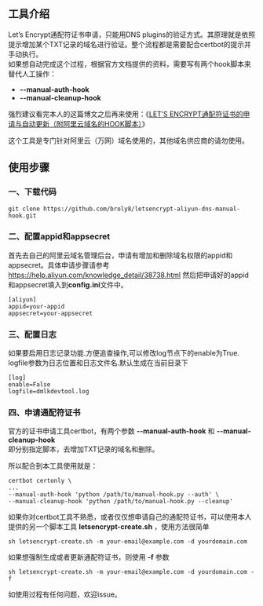 ## 工具介绍
Let’s Encrypt通配符证书申请，只能用DNS plugins的验证方式。其原理就是依照提示增加某个TXT记录的域名进行验证。整个流程都是需要配合certbot的提示并手动执行。  
如果想自动完成这个过程，根据官方文档提供的资料，需要写有两个hook脚本来替代人工操作：  
- **--manual-auth-hook**  
- **--manual-cleanup-hook**

强烈建议看完本人的这篇博文之后再来使用：《[LET’S ENCRYPT通配符证书的申请与自动更新（附阿里云域名的HOOK脚本）](http://blog.dreamlikes.cn/archives/1028)》

这个工具是专门针对阿里云（万网）域名使用的，其他域名供应商的请勿使用。

## 使用步骤
### 一、下载代码
```
git clone https://github.com/broly8/letsencrypt-aliyun-dns-manual-hook.git
```

### 二、配置appid和appsecret
首先去自己的阿里云域名管理后台，申请有增加和删除域名权限的appid和appsecret。具体申请步骤请参考 https://help.aliyun.com/knowledge_detail/38738.html
然后把申请好的appid和appsecret填入到**config.ini**文件中。
```
[aliyun]
appid=your-appid
appsecret=your-appsecret
```
### 三、配置日志
如果要启用日志记录功能.方便追查操作,可以修改log节点下的enable为True. logfile参数为日志位置和日志文件名.默认生成在当前目录下
```
[log]
enable=False
logfile=dmlkdevtool.log
```
### 四、申请通配符证书
官方的证书申请工具certbot，有两个参数 **--manual-auth-hook** 和 **--manual-cleanup-hook**  
即分别指定脚本，去增加TXT记录的域名和删除。

所以配合到本工具使用就是：
```
certbot certonly \
...
--manual-auth-hook 'python /path/to/manual-hook.py --auth' \
--manual-cleanup-hook 'python /path/to/manual-hook.py --cleanup'
```

如果你对certbot工具不熟悉，或者仅仅想申请自己的通配符证书，可以使用本人提供的另一个脚本工具 **letsencrypt-create.sh** ，使用方法很简单
```
sh letsencrypt-create.sh -m your-email@example.com -d yourdomain.com
```

如果想强制生成或者更新通配符证书，则使用 **-f** 参数
```
sh letsencrypt-create.sh -m your-email@example.com -d yourdomain.com -f
```

如使用过程有任何问题，欢迎issue。
